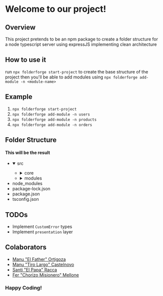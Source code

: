 # Welcome to our project!

## Overview

This project pretends to be an npm package to create a folder structure for a node typescript server using expressJS implementing clean architecture

## How to use it

run `npx folderforge start-project` to create the base structure of the project
then you'll be able to add modules using `npx folderforge add-module -n <module-name>`

## Example

1. `npx folderforge start-project`
2. `npx folderforge add-module -n users`
3. `npx folderforge add-module -n products`
4. `npx folderforge add-module -n orders`

## Folder Structure

#### This will be the result

<ul>
  <li>
      <details open>
          <summary>src</summary>
          <ul>
              <li>
                  <details>
                      <summary>core</summary>
                      <ul>
                          <li>config</li>
                          <li>middlewares</li>
                          <li>modules</li>
                          <li>routing</li>
                          <li>services</li>
                      </ul>
                  </details>
              </li>
              <li>
                  <details>
                      <summary>modules</summary>
                      <ul>
                          <li>
                              <details>
                                  <summary>users</summary>
                                  <ul>
                                      <li>
                                          <details>
                                              <summary>data</summary>
                                              <ul>
                                                  <li>datasource
                                                      <ul>
                                                          <li>pg_data_source.ts</li>
                                                      </ul>
                                                  </li>
                                                  <li>interfaces
                                                      <ul>
                                                          <li>customer_data_source.ts</li>
                                                      </ul>
                                                  </li>
                                                  <li>utils</li>
                                              </ul>
                                          </details>
                                      </li>
                                      <li>
                                          <details>
                                              <summary>domain</summary>
                                              <ul>
                                                  <li>models
                                                      <ul>
                                                          <li>customer_model.ts</li>
                                                      </ul>
                                                  </li>
                                                  <li>repositories
                                                      <ul>
                                                          <li>customer_repositories.ts</li>
                                                          <li>customer_repository_implementation.ts</li>
                                                      </ul>
                                                  </li>
                                              </ul>
                                          </details>
                                      </li>
                                      <li>
                                          <details>
                                              <summary>presentation</summary>
                                              <ul>
                                                  <li>customer_middlewares.ts</li>
                                                  <li>customer_router.ts</li>
                                                  <li>index.ts</li>
                                              </ul>
                                          </details>
                                      </li>
                                  </ul>
                              </details>
                          </li>
                          <li>
                              <p>...</p>
                          </li>
                      </ul>
                  </details>
              </li>
          </ul>
      </details>
  </li>
  <li>
      node_modules
  </li>
  <li>
      package-lock.json
  </li>
  <li>
      package.json
  </li>
  <li>
      tsconfig.json
  </li>
</ul>

## TODOs

- Implement `CustomError` types
- Implement `presentation` layer

## Colaborators

<ul>
  <li><a href="https://github.com/doggbmx/">Manu "El Father" Ortigoza</a></li>
   <li><a href="https://github.com/manucastelnovo/">Manu "Tiro Largo" Castelnovo</a></li>
   <li><a href="https://github.com/santiracca/">Santi "El Papa" Racca</a></li>
    <li><a href="https://github.com/fermellone/">Fer "Chorizo Misionero" Mellone</a></li>
</ul>

### Happy Coding!
